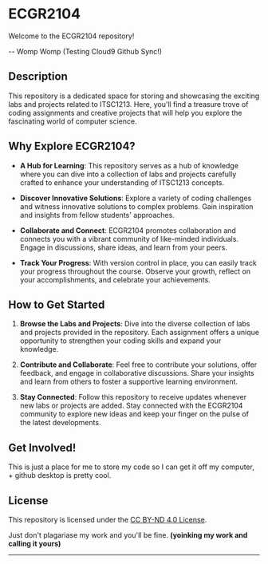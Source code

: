 # ECGR2104

Welcome to the ECGR2104 repository!

-- Womp Womp (Testing Cloud9 Github Sync!)

## Description

This repository is a dedicated space for storing and showcasing the exciting labs and projects related to ITSC1213. Here, you'll find a treasure trove of coding assignments and creative projects that will help you explore the fascinating world of computer science.

## Why Explore ECGR2104?

- **A Hub for Learning**: This repository serves as a hub of knowledge where you can dive into a collection of labs and projects carefully crafted to enhance your understanding of ITSC1213 concepts.

- **Discover Innovative Solutions**: Explore a variety of coding challenges and witness innovative solutions to complex problems. Gain inspiration and insights from fellow students' approaches.

- **Collaborate and Connect**: ECGR2104 promotes collaboration and connects you with a vibrant community of like-minded individuals. Engage in discussions, share ideas, and learn from your peers.

- **Track Your Progress**: With version control in place, you can easily track your progress throughout the course. Observe your growth, reflect on your accomplishments, and celebrate your achievements.

## How to Get Started

1. **Browse the Labs and Projects**: Dive into the diverse collection of labs and projects provided in the repository. Each assignment offers a unique opportunity to strengthen your coding skills and expand your knowledge.

2. **Contribute and Collaborate**: Feel free to contribute your solutions, offer feedback, and engage in collaborative discussions. Share your insights and learn from others to foster a supportive learning environment.

3. **Stay Connected**: Follow this repository to receive updates whenever new labs or projects are added. Stay connected with the ECGR2104 community to explore new ideas and keep your finger on the pulse of the latest developments.

## Get Involved!

This is just a place for me to store my code so I can get it off my computer, + github desktop is pretty cool.

## License

This repository is licensed under the [CC BY-ND 4.0 License](LICENSE.md).

Just don't plagariase my work and you'll be fine.
**(yoinking my work and calling it yours)**

---